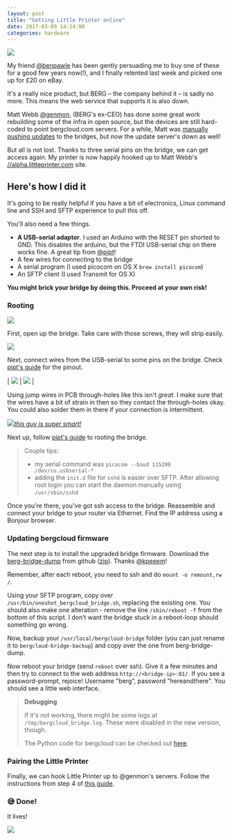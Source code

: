 ```yaml
---
layout: post
title: "Getting Little Printer online"
date: 2017-03-09 14:14:00
categories: hardware
---
```


![](/img/lilprinter/marketing.jpg)

My friend [@benpawle](//twitter.com/benpawle) has been gently persuading me to buy one of these for a good few years now(!), and I finally relented last week and picked one up for £20 on eBay.

It's a really nice product, but BERG – the company behind it – is sadly no more. This means the web service that supports it is also down.

Matt Webb [@genmon](//twitter.com/genmon), (BERG's ex-CEO) has done some great work rebuilding some of the infra in open source, but the devices are still hard-coded to point bergcloud.com servers. For a while, Matt was [manually pushing updates](https://github.com/genmon/sirius/issues/8) to the bridges, but now the update server's down as well!

But all is not lost. Thanks to three serial pins on the bridge, we can get access again. My printer is now happily hooked up to Matt Webb's [//alpha.littleprinter.com](//alpha.littleprinter.com) site. 

## Here's how I did it

It's going to be really helpful if you have a bit of electronics, Linux command line and SSH and SFTP experience to pull this off.

You'll also need a few things.

- **A USB-serial adaptor**. I used an Arduino with the RESET pin shorted to GND. This disables the arduino, but the FTDI USB-serial chip on there works fine. A great tip from [@pipt][pipt]!
- A few wires for connecting to the bridge
- A serial program (I used picocom on OS X `brew install picocom`)
- An SFTP client (I used Transmit for OS X)

**You might brick your bridge by doing this. Proceed at your own risk!**

### Rooting

![](/img/lilprinter/IMG_5075.JPG)

First, open up the bridge. Take care with those screws, they will strip easily.

![](/img/lilprinter/IMG_1505.JPG)

Next, connect wires from the USB-serial to some pins on the bridge. Check [pipt's guide][pipt] for the pinout.

| ![](/img/lilprinter/IMG_5895.JPG) | ![](/img/lilprinter/IMG_5959.JPG) |

Using jump wires in PCB through-holes like this isn't _great_. I make sure that the wires have a bit of strain in then so they contact the through-holes okay. You could also solder them in there if your connection is intermittent.

[![](/img/lilprinter/pipt.png)*this guy is super smart!*][pipt]


Next up, follow [pipt's guide][pipt] to rooting the bridge.

> Couple tips:
> 
> - my serial command was `picocom --baud 115200 /dev/cu.usbserial-*`
> - adding the `init.d` file for `sshd` is easier over SFTP. After allowing root login you can start the daemon manually using `/usr/sbin/sshd`

Once you're there, you've got ssh access to the bridge. Reassemble and connect your bridge to your router via Ethernet. Find the IP address using a Bonjour browser.

### Updating bergcloud firmware

The next step is to install the upgraded bridge firmware. Download the [berg-bridge-dump](https://github.com/kpeeem/berg-bridge-dump) from github ([zip](https://github.com/kpeeem/berg-bridge-dump/archive/master.zip)). Thanks [@kpeeem](https://github.com/kpeeem)!

Remember, after each reboot, you need to ssh and do `mount -o remount,rw /`.

Using your SFTP program, copy over `/usr/bin/oneshot_bergcloud_bridge.sh`, replacing the existing one. You should also make one alteration - remove the line `/sbin/reboot -f` from the bottom of this script. I don’t want the bridge stuck in a reboot-loop should something go wrong.

Now, backup your `/usr/local/bergcloud-bridge` folder (you can just rename it to `bergcloud-bridge-backup`) and copy over the one from berg-bridge-dump.

Now reboot your bridge (send `reboot` over ssh). Give it a few minutes and then try to connect to the web address `http://<bridge-ip>:81/`. If you see a password-prompt, rejoice! Username "berg", password "hereandthere". You should see a little web interface.

> **Debugging**
>
> If it's not working, there might be some logs at `/tmp/bergcloud_bridge.log`. These were disabled in the new version, though.
>
> The Python code for bergcloud can be checked out [here](https://github.com/kpeeem/berg-bridge-dump/tree/master/DECOMPILED).

### Pairing the Little Printer

Finally, we can hook Little Printer up to @genmon's servers. Follow the instructions from step 4 of [this guide](https://github.com/genmon/sirius/wiki/Updating-the-Bridge).

### 😅 Done!

It lives!

![](/img/lilprinter/IMG_2449.JPG)

[pipt]: http://pipt.github.io/2013/04/15/rooting-berg-cloud-bridge.html
